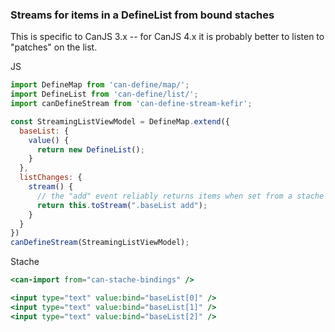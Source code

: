 ### Streams for items in a DefineList from bound staches

This is specific to CanJS 3.x -- for CanJS 4.x it is probably better to listen to "patches" on the list.

JS
```js
import DefineMap from 'can-define/map/';
import DefineList from 'can-define/list/';
import canDefineStream from 'can-define-stream-kefir';

const StreamingListViewModel = DefineMap.extend({
  baseList: {
    value() {
      return new DefineList();
    }
  },
  listChanges: {
    stream() {
      // the "add" event reliably returns items when set from a stache binding
      return this.toStream(".baseList add");
    }
  }
})
canDefineStream(StreamingListViewModel);
```

Stache
```mustache
<can-import from="can-stache-bindings" />

<input type="text" value:bind="baseList[0]" />
<input type="text" value:bind="baseList[1]" />
<input type="text" value:bind="baseList[2]" />
```